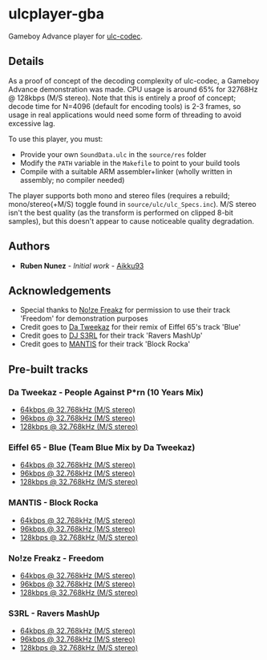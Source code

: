 # ulcplayer-gba
Gameboy Advance player for [ulc-codec](https://github.com/Aikku93/ulc-codec).

## Details

As a proof of concept of the decoding complexity of ulc-codec, a Gameboy Advance demonstration was made. CPU usage is around 65% for 32768Hz @ 128kbps (M/S stereo). Note that this is entirely a proof of concept; decode time for N=4096 (default for encoding tools) is 2-3 frames, so usage in real applications would need some form of threading to avoid excessive lag.

To use this player, you must:
* Provide your own ```SoundData.ulc``` in the ```source/res``` folder
* Modify the ```PATH``` variable in the ```Makefile``` to point to your build tools
* Compile with a suitable ARM assembler+linker (wholly written in assembly; no compiler needed)

The player supports both mono and stereo files (requires a rebuild; mono/stereo(+M/S) toggle found in ```source/ulc/ulc_Specs.inc```). M/S stereo isn't the best quality (as the transform is performed on clipped 8-bit samples), but this doesn't appear to cause noticeable quality degradation.

## Authors
* **Ruben Nunez** - *Initial work* - [Aikku93](https://github.com/Aikku93)

## Acknowledgements
* Special thanks to [No!ze Freakz](https://soundcloud.com/user-462957379) for permission to use their track 'Freedom' for demonstration purposes
* Credit goes to [Da Tweekaz](https://soundcloud.com/datweekaz) for their remix of Eiffel 65's track 'Blue'
* Credit goes to [DJ S3RL](https://djs3rl.com/) for their track 'Ravers MashUp'
* Credit goes to [MANTIS](https://soundcloud.com/mantisdubstep) for their track 'Block Rocka'

## Pre-built tracks

### Da Tweekaz - People Against P\*rn (10 Years Mix)
* [64kbps @ 32.768kHz (M/S stereo)](https://github.com/Aikku93/ulcplayer-gba-prebuilt/raw/master/Da%20Tweekaz%20-%20People%20Against%20Porn%20(10%20Years%20Mix)%20(64kbps).gba)
* [96kbps @ 32.768kHz (M/S stereo)](https://github.com/Aikku93/ulcplayer-gba-prebuilt/raw/master/Da%20Tweekaz%20-%20People%20Against%20Porn%20(10%20Years%20Mix)%20(96kbps).gba)
* [128kbps @ 32.768kHz (M/S stereo)](https://github.com/Aikku93/ulcplayer-gba-prebuilt/raw/master/Da%20Tweekaz%20-%20People%20Against%20Porn%20(10%20Years%20Mix)%20(128kbps).gba)

### Eiffel 65 - Blue (Team Blue Mix by Da Tweekaz)
* [64kbps @ 32.768kHz (M/S stereo)](https://github.com/Aikku93/ulcplayer-gba-prebuilt/raw/master/Eiffel%2065%20-%20Blue%20(Team%20Blue%20Mix)%20-%20Da%20Tweekaz%20(64kbps).gba)
* [96kbps @ 32.768kHz (M/S stereo)](https://github.com/Aikku93/ulcplayer-gba-prebuilt/raw/master/Eiffel%2065%20-%20Blue%20(Team%20Blue%20Mix)%20-%20Da%20Tweekaz%20(96kbps).gba)
* [128kbps @ 32.768kHz (M/S stereo)](https://github.com/Aikku93/ulcplayer-gba-prebuilt/raw/master/Eiffel%2065%20-%20Blue%20(Team%20Blue%20Mix)%20-%20Da%20Tweekaz%20(128kbps).gba)

### MANTIS - Block Rocka
* [64kbps @ 32.768kHz (M/S stereo)](https://github.com/Aikku93/ulcplayer-gba-prebuilt/raw/master/MANTIS%20-%20Block%20Rocka%20(64kbps).gba)
* [96kbps @ 32.768kHz (M/S stereo)](https://github.com/Aikku93/ulcplayer-gba-prebuilt/raw/master/MANTIS%20-%20Block%20Rocka%20(96kbps).gba)
* [128kbps @ 32.768kHz (M/S stereo)](https://github.com/Aikku93/ulcplayer-gba-prebuilt/raw/master/MANTIS%20-%20Block%20Rocka%20(128kbps).gba)

### No!ze Freakz - Freedom
* [64kbps @ 32.768kHz (M/S stereo)](https://github.com/Aikku93/ulcplayer-gba-prebuilt/raw/master/No!ze%20Freakz%20-%20Freedom%20(64kbps).gba)
* [96kbps @ 32.768kHz (M/S stereo)](https://github.com/Aikku93/ulcplayer-gba-prebuilt/raw/master/No!ze%20Freakz%20-%20Freedom%20(96kbps).gba)
* [128kbps @ 32.768kHz (M/S stereo)](https://github.com/Aikku93/ulcplayer-gba-prebuilt/raw/master/No!ze%20Freakz%20-%20Freedom%20(128kbps).gba)

### S3RL - Ravers MashUp
* [64kbps @ 32.768kHz (M/S stereo)](https://github.com/Aikku93/ulcplayer-gba-prebuilt/raw/master/S3RL%20-%20Ravers%20MashUp%20(64kbps).gba)
* [96kbps @ 32.768kHz (M/S stereo)](https://github.com/Aikku93/ulcplayer-gba-prebuilt/raw/master/S3RL%20-%20Ravers%20MashUp%20(96kbps).gba)
* [128kbps @ 32.768kHz (M/S stereo)](https://github.com/Aikku93/ulcplayer-gba-prebuilt/raw/master/S3RL%20-%20Ravers%20MashUp%20(128kbps).gba)

